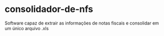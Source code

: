 # consolidador-de-nfs
Software capaz de extrair as informações de notas fiscais e consolidar em um único arquivo .xls
